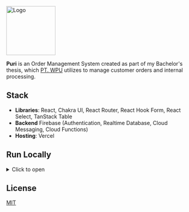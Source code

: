 <!-- <p align="right">
  <picture>
    <img
      alt="GitHub commit activity"
      src="https://img.shields.io/github/commit-activity/m/tifandotme/puri"
    />
  </picture>
</p> -->
<p align="left">
  <picture>
    <img
      alt="Logo"
      src="https://raw.githubusercontent.com/tifandotme/puri/master/src/assets/logo.png"
      width="130px"
    />
  </picture>
</p>

**Puri** is an Order Management System created as part of my Bachelor's thesis, which [PT. WPU](http://ptwpu.com) utilizes to manage customer orders and internal processing.

<!--
puri.systems expires on Sunday 3th of February 2024

[puri-systems.web.app](https://puri-systems.web.app)
-->

## Stack

- **Libraries**: React, Chakra UI, React Router, React Hook Form, React Select, TanStack Table
- **Backend** Firebase (Authentication, Realtime Database, Cloud Messaging, Cloud Functions)
- **Hosting**: Vercel

## Run Locally

<details>
<summary>Click to open</summary>
<br/>

```bash
pnpm add -g firebase-tools

git clone https://github.com/tifandotme/puri
cd puri
pnpm install

pnpm run dev
firebase emulators:start --only auth,functions,database --import=./firebase-emulator --export-on-exit
```

Before running a local development server for this project, you need to modify a few things:

### `src/config/firebase.ts`

Provice your own Firebase configuration from **Firebase Console > Project settings > General**

```typescript
const firebaseConfig: FirebaseOptions = {
  apiKey: "API_KEY",
  projectId: "PROJECT_ID",
  authDomain: "AUTH_DOMAIN",
  storageBucket: "STORAGE_BUCKET",
  messagingSenderId: "MESSAGING_ID",
  appId: "APP_ID",
  databaseURL: "DATABASE_URL",
};
```

### `functions/src/config/index.ts`

Provide your own service account key from **Firebase Console > Project settings > Service accounts** in order for Firebase Admin SDK to work.
```typescript
import serviceAccount from "./service-account-key.json";
```

</details>

## License

[MIT](https://github.com/tifandotme/puri/blob/master/LICENSE/)
